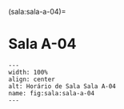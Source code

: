(sala:sala-a-04)=

# Sala A-04

```{figure} ../_static/img/sala/sala-a-04.png
---
width: 100%
align: center
alt: Horário de Sala Sala A-04
name: fig:sala:sala-a-04
---
```

